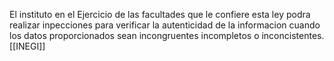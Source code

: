 El instituto en el Ejercicio de las facultades que le confiere esta ley podra realizar inpecciones para verificar la autenticidad de la informacion cuando los datos proporcionados sean incongruentes incompletos o inconcistentes.
[[INEGI]]
